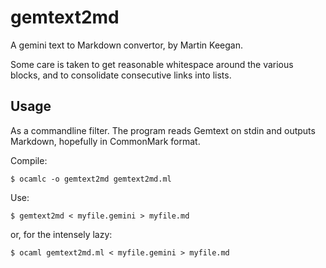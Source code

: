 gemtext2md
==========

A gemini text to Markdown convertor, by Martin Keegan.

Some care is taken to get reasonable whitespace around the various blocks,
and to consolidate consecutive links into lists.

Usage
-----

As a commandline filter. The program reads Gemtext on stdin and
outputs Markdown, hopefully in CommonMark format.

Compile:

    $ ocamlc -o gemtext2md gemtext2md.ml

Use:

    $ gemtext2md < myfile.gemini > myfile.md

or, for the intensely lazy:

    $ ocaml gemtext2md.ml < myfile.gemini > myfile.md

